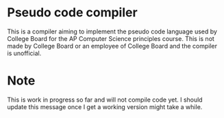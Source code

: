# Pseudo code compiler
This is a compiler aiming to implement the pseudo code language used by College Board for the AP Computer Science principles course. This is not made by College Board or an employee of College Board and the compiler is unofficial.

# Note
This is work in progress so far and will not compile code yet. I should update this message once I get a working version might take a while.
